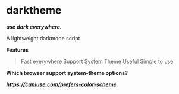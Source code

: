 # darktheme
***use dark everywhere.***

A lightweight darkmode script

**Features**

 > Fast everywhere
 > Support System Theme
 > Useful
 > Simple to use

**Which browser support system-theme options?**

***https://caniuse.com/prefers-color-scheme***

